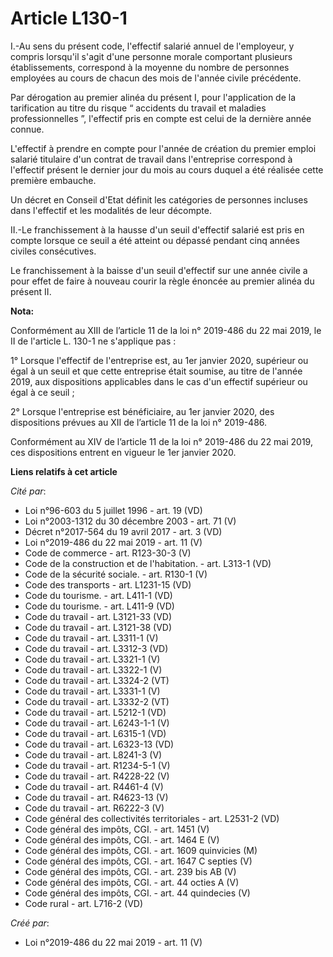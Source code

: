 # Article L130-1

I.-Au sens du présent code, l'effectif salarié annuel de l'employeur, y compris lorsqu'il s'agit d'une personne morale
comportant plusieurs établissements, correspond à la moyenne du nombre de personnes employées au cours de chacun des mois de
l'année civile précédente.

Par dérogation au premier alinéa du présent I, pour l'application de la tarification au titre du risque “ accidents du
travail et maladies professionnelles ”, l'effectif pris en compte est celui de la dernière année connue.

L'effectif à prendre en compte pour l'année de création du premier emploi salarié titulaire d'un contrat de travail dans
l'entreprise correspond à l'effectif présent le dernier jour du mois au cours duquel a été réalisée cette première embauche.

Un décret en Conseil d'Etat définit les catégories de personnes incluses dans l'effectif et les modalités de leur décompte.

II.-Le franchissement à la hausse d'un seuil d'effectif salarié est pris en compte lorsque ce seuil a été atteint ou dépassé
pendant cinq années civiles consécutives.

Le franchissement à la baisse d'un seuil d'effectif sur une année civile a pour effet de faire à nouveau courir la règle
énoncée au premier alinéa du présent II.

**Nota:**

Conformément au XIII de l’article 11 de la loi n° 2019-486 du 22 mai 2019, le II de l'article L. 130-1 ne s'applique pas :

1° Lorsque l'effectif de l'entreprise est, au 1er janvier 2020, supérieur ou égal à un seuil et que cette entreprise était
soumise, au titre de l'année 2019, aux dispositions applicables dans le cas d'un effectif supérieur ou égal à ce seuil ;

2° Lorsque l'entreprise est bénéficiaire, au 1er janvier 2020, des dispositions prévues au XII de l’article 11 de la loi n°
2019-486.

Conformément au XIV de l’article 11 de la loi n° 2019-486 du 22 mai 2019, ces dispositions entrent en vigueur le 1er janvier
2020.

**Liens relatifs à cet article**

_Cité par_:

  - Loi n°96-603 du 5 juillet 1996 - art. 19 (VD)
  - Loi n°2003-1312 du 30 décembre 2003 - art. 71 (V)
  - Décret n°2017-564 du 19 avril 2017 - art. 3 (VD)
  - Loi n°2019-486 du 22 mai 2019 - art. 11 (V)
  - Code de commerce - art. R123-30-3 (V)
  - Code de la construction et de l'habitation. - art. L313-1 (VD)
  - Code de la sécurité sociale. - art. R130-1 (V)
  - Code des transports - art. L1231-15 (VD)
  - Code du tourisme. - art. L411-1 (VD)
  - Code du tourisme. - art. L411-9 (VD)
  - Code du travail - art. L3121-33 (VD)
  - Code du travail - art. L3121-38 (VD)
  - Code du travail - art. L3311-1 (V)
  - Code du travail - art. L3312-3 (VD)
  - Code du travail - art. L3321-1 (V)
  - Code du travail - art. L3322-1 (V)
  - Code du travail - art. L3324-2 (VT)
  - Code du travail - art. L3331-1 (V)
  - Code du travail - art. L3332-2 (VT)
  - Code du travail - art. L5212-1 (VD)
  - Code du travail - art. L6243-1-1 (V)
  - Code du travail - art. L6315-1 (VD)
  - Code du travail - art. L6323-13 (VD)
  - Code du travail - art. L8241-3 (V)
  - Code du travail - art. R1234-5-1 (V)
  - Code du travail - art. R4228-22 (V)
  - Code du travail - art. R4461-4 (V)
  - Code du travail - art. R4623-13 (V)
  - Code du travail - art. R6222-3 (V)
  - Code général des collectivités territoriales - art. L2531-2 (VD)
  - Code général des impôts, CGI. - art. 1451 (V)
  - Code général des impôts, CGI. - art. 1464 E (V)
  - Code général des impôts, CGI. - art. 1609 quinvicies (M)
  - Code général des impôts, CGI. - art. 1647 C septies (V)
  - Code général des impôts, CGI. - art. 239 bis AB (V)
  - Code général des impôts, CGI. - art. 44 octies A (V)
  - Code général des impôts, CGI. - art. 44 quindecies (V)
  - Code rural - art. L716-2 (VD)

_Créé par_:

  - Loi n°2019-486 du 22 mai 2019 - art. 11 (V)
